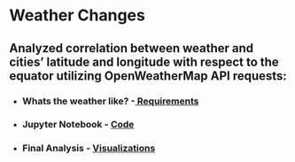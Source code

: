 # Weather Changes

## Analyzed correlation between weather and cities’ latitude and longitude with respect to the equator utilizing OpenWeatherMap API requests:

* ### Whats the weather like? -[ Requirements ](https://github.com/mjvillacresesn/Weather-Changes/blob/master/WeatherPy/README.md)
* ### Jupyter Notebook - [ Code ](https://github.com/mjvillacresesn/Weather-Changes/blob/master/WeatherPy/WeatherPy_starter.ipynb)
* ### Final Analysis - [ Visualizations ](https://github.com/mjvillacresesn/Weather-Changes/blob/master/WeatherPy/Weather-Analysis.md)




















